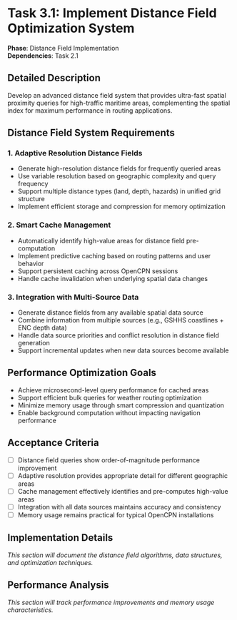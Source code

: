 # Task 3.1: Implement Distance Field Optimization System

**Phase**: Distance Field Implementation  
**Dependencies**: Task 2.1

## Detailed Description

Develop an advanced distance field system that provides ultra-fast spatial proximity queries for high-traffic maritime areas, complementing the spatial index for maximum performance in routing applications.

## Distance Field System Requirements

### 1. Adaptive Resolution Distance Fields
- Generate high-resolution distance fields for frequently queried areas
- Use variable resolution based on geographic complexity and query frequency
- Support multiple distance types (land, depth, hazards) in unified grid structure
- Implement efficient storage and compression for memory optimization

### 2. Smart Cache Management
- Automatically identify high-value areas for distance field pre-computation
- Implement predictive caching based on routing patterns and user behavior
- Support persistent caching across OpenCPN sessions
- Handle cache invalidation when underlying spatial data changes

### 3. Integration with Multi-Source Data
- Generate distance fields from any available spatial data source
- Combine information from multiple sources (e.g., GSHHS coastlines + ENC depth data)
- Handle data source priorities and conflict resolution in distance field generation
- Support incremental updates when new data sources become available

## Performance Optimization Goals

- Achieve microsecond-level query performance for cached areas
- Support efficient bulk queries for weather routing optimization
- Minimize memory usage through smart compression and quantization
- Enable background computation without impacting navigation performance

## Acceptance Criteria

- [ ] Distance field queries show order-of-magnitude performance improvement
- [ ] Adaptive resolution provides appropriate detail for different geographic areas
- [ ] Cache management effectively identifies and pre-computes high-value areas
- [ ] Integration with all data sources maintains accuracy and consistency
- [ ] Memory usage remains practical for typical OpenCPN installations

## Implementation Details

_This section will document the distance field algorithms, data structures, and optimization techniques._

## Performance Analysis

_This section will track performance improvements and memory usage characteristics._
